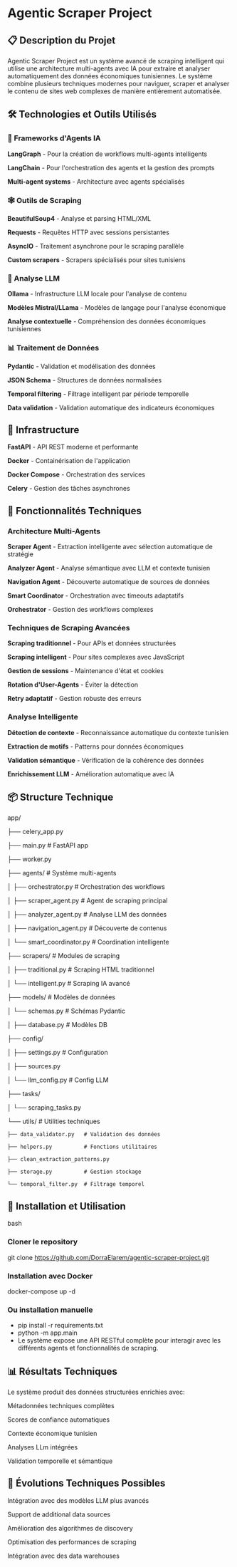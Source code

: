 # Agentic Scraper Project

## 📋 Description du Projet

Agentic Scraper Project est un système avancé de scraping intelligent qui utilise une architecture multi-agents avec IA pour extraire et analyser automatiquement des données économiques tunisiennes. Le système combine plusieurs techniques modernes pour naviguer, scraper et analyser le contenu de sites web complexes de manière entièrement automatisée.

## 🛠️ Technologies et Outils Utilisés

### 🤖 Frameworks d'Agents IA

**LangGraph** - Pour la création de workflows multi-agents intelligents

**LangChain** - Pour l'orchestration des agents et la gestion des prompts

**Multi-agent systems** - Architecture avec agents spécialisés

### 🕸️ Outils de Scraping

**BeautifulSoup4** - Analyse et parsing HTML/XML

**Requests** - Requêtes HTTP avec sessions persistantes

**AsyncIO** - Traitement asynchrone pour le scraping parallèle

**Custom scrapers** - Scrapers spécialisés pour sites tunisiens

### 🧠 Analyse LLM

**Ollama** - Infrastructure LLM locale pour l'analyse de contenu

**Modèles Mistral/LLama** - Modèles de langage pour l'analyse économique

**Analyse contextuelle** - Compréhension des données économiques tunisiennes

### 📊 Traitement de Données

**Pydantic** - Validation et modélisation des données

**JSON Schema** - Structures de données normalisées

**Temporal filtering** - Filtrage intelligent par période temporelle

**Data validation** - Validation automatique des indicateurs économiques

## 🚀 Infrastructure

**FastAPI** - API REST moderne et performante

**Docker** - Containérisation de l'application

**Docker Compose** - Orchestration des services

**Celery** - Gestion des tâches asynchrones

## 🎯 Fonctionnalités Techniques

### Architecture Multi-Agents

**Scraper Agent** - Extraction intelligente avec sélection automatique de stratégie

**Analyzer Agent** - Analyse sémantique avec LLM et contexte tunisien

**Navigation Agent** - Découverte automatique de sources de données

**Smart Coordinator** - Orchestration avec timeouts adaptatifs

**Orchestrator** - Gestion des workflows complexes

### Techniques de Scraping Avancées

**Scraping traditionnel** - Pour APIs et données structurées

**Scraping intelligent** - Pour sites complexes avec JavaScript

**Gestion de sessions** - Maintenance d'état et cookies

**Rotation d'User-Agents** - Éviter la détection

**Retry adaptatif** - Gestion robuste des erreurs

### Analyse Intelligente

**Détection de contexte** - Reconnaissance automatique du contexte tunisien

**Extraction de motifs** - Patterns pour données économiques

**Validation sémantique** - Vérification de la cohérence des données

**Enrichissement LLM** - Amélioration automatique avec IA

## 📦 Structure Technique

app/

├── celery_app.py

├── main.py                 # FastAPI app

├── worker.py    

├── agents/                 # Système multi-agents

│   ├── orchestrator.py     # Orchestration des workflows

│   ├── scraper_agent.py    # Agent de scraping principal

│   ├── analyzer_agent.py   # Analyse LLM des données

│   ├── navigation_agent.py # Découverte de contenus

│   └── smart_coordinator.py # Coordination intelligente

├── scrapers/               # Modules de scraping

│   ├── traditional.py      # Scraping HTML traditionnel

│   └── intelligent.py      # Scraping IA avancé

├── models/                 # Modèles de données

│   └── schemas.py          # Schémas Pydantic

│   ├── database.py         # Modèles DB

├── config/

│   ├── settings.py         # Configuration

│   ├── sources.py

│   └── llm_config.py       # Config LLM

├── tasks/

│   └── scraping_tasks.py   

└── utils/                  # Utilities techniques

    ├── data_validator.py   # Validation des données
    
    ├── helpers.py          # Fonctions utilitaires
    
    ├── clean_extraction_patterns.py
    
    ├── storage.py          # Gestion stockage
    
    └── temporal_filter.py  # Filtrage temporel
    
## 🚀 Installation et Utilisation
bash
###  Cloner le repository
git clone https://github.com/DorraElarem/agentic-scraper-project.git

### Installation avec Docker
docker-compose up -d

### Ou installation manuelle
- pip install -r requirements.txt
- python -m app.main
- Le système expose une API RESTful complète pour interagir avec les différents agents et fonctionnalités de scraping.

## 📊 Résultats Techniques
Le système produit des données structurées enrichies avec:

Métadonnées techniques complètes

Scores de confiance automatiques

Contexte économique tunisien

Analyses LLm intégrées

Validation temporelle et sémantique

## 🔮 Évolutions Techniques Possibles
Intégration avec des modèles LLM plus avancés

Support de additional data sources

Amélioration des algorithmes de discovery

Optimisation des performances de scraping

Intégration avec des data warehouses
